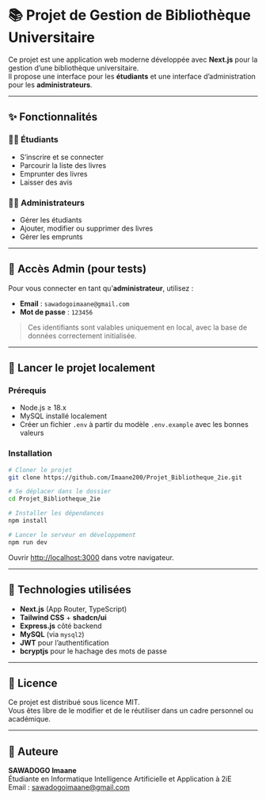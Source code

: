 # 📚 Projet de Gestion de Bibliothèque Universitaire

Ce projet est une application web moderne développée avec **Next.js** pour la gestion d’une bibliothèque universitaire.  
Il propose une interface pour les **étudiants** et une interface d’administration pour les **administrateurs**.

---

## ✨ Fonctionnalités

### 👩‍🎓 Étudiants
- S’inscrire et se connecter
- Parcourir la liste des livres
- Emprunter des livres
- Laisser des avis

### 👩‍💼 Administrateurs
- Gérer les étudiants
- Ajouter, modifier ou supprimer des livres
- Gérer les emprunts

---

## 🔑 Accès Admin (pour tests)

Pour vous connecter en tant qu’**administrateur**, utilisez :

- **Email** : `sawadogoimaane@gmail.com`  
- **Mot de passe** : `123456`

> Ces identifiants sont valables uniquement en local, avec la base de données correctement initialisée.

---

## 🚀 Lancer le projet localement

### Prérequis

- Node.js ≥ 18.x
- MySQL installé localement
- Créer un fichier `.env` à partir du modèle `.env.example` avec les bonnes valeurs

### Installation

```bash
# Cloner le projet
git clone https://github.com/Imaane200/Projet_Bibliotheque_2ie.git

# Se déplacer dans le dossier
cd Projet_Bibliotheque_2ie

# Installer les dépendances
npm install

# Lancer le serveur en développement
npm run dev
```

Ouvrir [http://localhost:3000](http://localhost:3000) dans votre navigateur.

---

## 🧠 Technologies utilisées

- **Next.js** (App Router, TypeScript)
- **Tailwind CSS** + **shadcn/ui**
- **Express.js** côté backend
- **MySQL** (via `mysql2`)
- **JWT** pour l’authentification
- **bcryptjs** pour le hachage des mots de passe

---

## 📄 Licence

Ce projet est distribué sous licence MIT.  
Vous êtes libre de le modifier et de le réutiliser dans un cadre personnel ou académique.

---

## 👤 Auteure

**SAWADOGO Imaane**  
Étudiante en Informatique Intelligence Artificielle et Application à 2iE  
Email : sawadogoimaane@gmail.com
